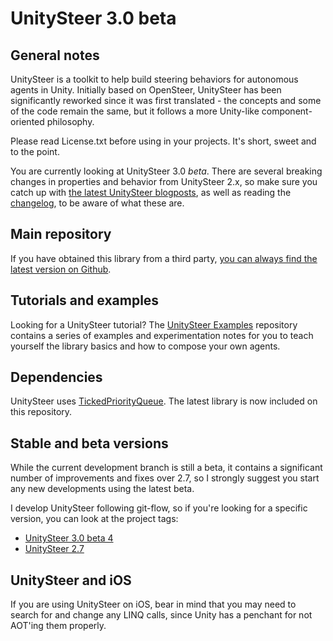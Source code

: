 # UnitySteer 3.0 beta


## General notes

UnitySteer is a toolkit to help build steering behaviors for autonomous agents in Unity.  Initially based on OpenSteer, UnitySteer has been significantly reworked since it was first translated - the concepts and some of the code remain the same, but it follows a more Unity-like component-oriented philosophy. 

Please read License.txt before using in your projects.  It's short, sweet and to the point.

You are currently looking at UnitySteer 3.0 *beta*.  There are several breaking changes in properties and behavior from UnitySteer 2.x, so make sure you catch up with [the latest UnitySteer blogposts](http://arges-systems.com/blog/category/unitysteer/), as well as reading the [changelog](CHANGELOG.md), to be aware of what these are.


## Main repository

If you have obtained this library from a third party, [you can always find the latest version on Github](https://github.com/ricardojmendez/UnitySteer).

## Tutorials and examples

Looking for a UnitySteer tutorial?  The [UnitySteer Examples](https://github.com/ricardojmendez/UnitySteerExamples) repository contains a series of examples and experimentation notes for you to teach yourself the library basics and how to compose your own agents.

## Dependencies

UnitySteer uses [TickedPriorityQueue](https://github.com/Garufortho/TickedPriorityQueue). The latest library is now included on this repository.

## Stable and beta versions

While the current development branch is still a beta, it contains a significant number of improvements and fixes over 2.7, so I strongly suggest you start any new developments using the latest beta.

I develop UnitySteer following git-flow, so if you're looking for a specific version, you can look at the project tags:

* [UnitySteer 3.0 beta 4](https://github.com/ricardojmendez/UnitySteer/tree/v3.0.0-beta-4)
* [UnitySteer 2.7](https://github.com/ricardojmendez/UnitySteer/tree/v2.7)


## UnitySteer and iOS

If you are using UnitySteer on iOS, bear in mind that you may need to search for and change any LINQ calls, since Unity has a penchant for not AOT'ing them properly.
